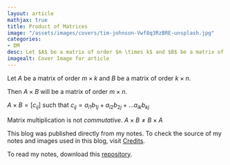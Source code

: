 ```yaml
---
layout: article
mathjax: true
title: Product of Matrices
image: "/assets/images/covers/tim-johnson-Vwf8q3RzBRE-unsplash.jpg"
categories:
- DM
desc: Let $A$ be a matrix of order $m \times k$ and $B$ be a matrix of order $k \times n$. 
imagealt: Cover Image for article
---
```


Let $A$ be a matrix of order $m \times k$ and $B$ be a matrix of order $k \times n$.
































































































































































































































































































































































































Then $A \times B$ will be a matrix of order $m \times n$.

































































































































































































































































































































































































$A \times B = [c_{ij}]$ such that $c_{ij} = a_{i1}b_{1j} + a_{i2}b_{2j} + \dots a_{ik}b_{kj}$

































































































































































































































































































































































































Matrix multiplication is not *commutative*. $A \times B \neq B \times A$

































































































































































































































































































































































































This blog was published directly from my notes.
To check the source of my notes and images used in this blog, visit <a href="/credits.html" target="_blank">Credits</a>.

To read my notes, download this <a href="https://github.com/bovem/CS" target="blank">repository</a>.